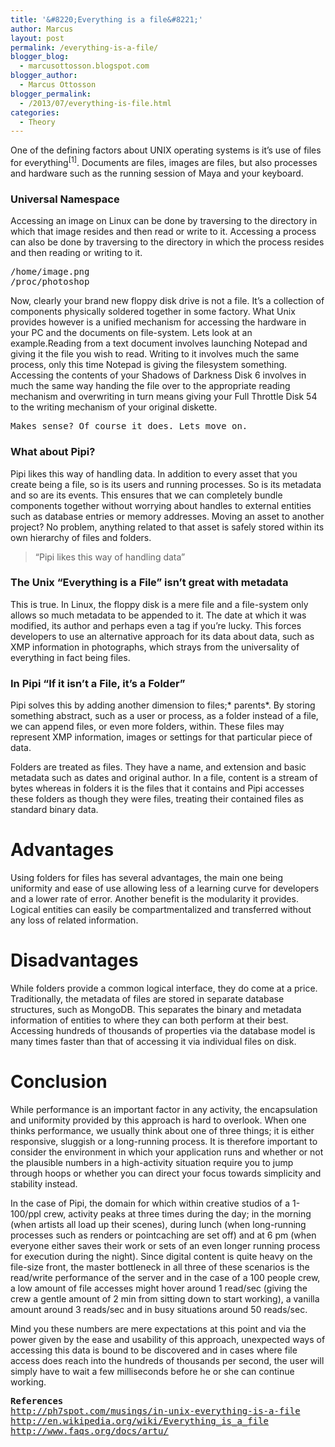 ```yaml
---
title: '&#8220;Everything is a file&#8221;'
author: Marcus
layout: post
permalink: /everything-is-a-file/
blogger_blog:
  - marcusottosson.blogspot.com
blogger_author:
  - Marcus Ottosson
blogger_permalink:
  - /2013/07/everything-is-file.html
categories:
  - Theory
---
```

One of the defining factors about UNIX operating systems is it&#8217;s use of files for everything<sup>[1]</sup>. Documents are files, images are files, but also processes and hardware such as the running session of Maya and your keyboard.

### Universal Namespace

Accessing an image on Linux can be done by traversing to the directory in which that image resides and then read or write to it. Accessing a process can also be done by traversing to the directory in which the process resides and then reading or writing to it.

<pre>/home/image.png
/proc/photoshop</pre>

Now, clearly your brand new floppy disk drive is not a file. It&#8217;s a collection of components physically soldered together in some factory. What Unix provides however is a unified mechanism for accessing the hardware in your PC and the documents on file-system. Lets look at an example.Reading from a text document involves launching Notepad and giving it the file you wish to read. Writing to it involves much the same process, only this time Notepad is giving the filesystem something. Accessing the contents of your Shadows of Darkness Disk 6 involves in much the same way handing the file over to the appropriate reading mechanism and overwriting in turn means giving your Full Throttle Disk 54 to the writing mechanism of your original diskette.

<pre>Makes sense? Of course it does. Lets move on.</pre>

### What about Pipi?

Pipi likes this way of handling data. In addition to every asset that you create being a file, so is its users and running processes. So is its metadata and so are its events. This ensures that we can completely bundle components together without worrying about handles to external entities such as database entries or memory addresses. Moving an asset to another project? No problem, anything related to that asset is safely stored within its own hierarchy of files and folders.

> &#8220;Pipi likes this way of handling data&#8221;

### The Unix &#8220;Everything is a File&#8221; isn&#8217;t great with metadata

This is true. In Linux, the floppy disk is a mere file and a file-system only allows so much metadata to be appended to it. The date at which it was modified, its author and perhaps even a tag if you&#8217;re lucky. This forces developers to use an alternative approach for its data about data, such as XMP information in photographs, which strays from the universality of everything in fact being files.

### In Pipi &#8220;If it isn&#8217;t a File, it&#8217;s a Folder&#8221;

Pipi solves this by adding another dimension to files;* parents*. By storing something abstract, such as a user or process, as a folder instead of a file, we can append files, or even more folders, within. These files may represent XMP information, images or settings for that particular piece of data.

Folders are treated as files. They have a name, and extension and basic metadata such as dates and original author. In a file, content is a stream of bytes whereas in folders it is the files that it contains and Pipi accesses these folders as though they were files, treating their contained files as standard binary data.

# Advantages

Using folders for files has several advantages, the main one being uniformity and ease of use allowing less of a learning curve for developers and a lower rate of error. Another benefit is the modularity it provides. Logical entities can easily be compartmentalized and transferred without any loss of related information.

# Disadvantages

While folders provide a common logical interface, they do come at a price. Traditionally, the metadata of files are stored in separate database structures, such as MongoDB. This separates the binary and metadata information of entities to where they can both perform at their best. Accessing hundreds of thousands of properties via the database model is many times faster than that of accessing it via individual files on disk.

# Conclusion

While performance is an important factor in any activity, the encapsulation and uniformity provided by this approach is hard to overlook. When one thinks performance, we usually think about one of three things; it is either responsive, sluggish or a long-running process. It is therefore important to consider the environment in which your application runs and whether or not the plausible numbers in a high-activity situation require you to jump through hoops or whether you can direct your focus towards simplicity and stability instead.

In the case of Pipi, the domain for which within creative studios of a 1-100/ppl crew, activity peaks at three times during the day; in the morning (when artists all load up their scenes), during lunch (when long-running processes such as renders or pointcaching are set off) and at 6 pm (when everyone either saves their work or sets of an even longer running process for execution during the night). Since digital content is quite heavy on the file-size front, the master bottleneck in all three of these scenarios is the read/write performance of the server and in the case of a 100 people crew, a low amount of file accesses might hover around 1 read/sec (giving the crew a gentle amount of 2 min from sitting down to start working), a vanilla amount around 3 reads/sec and in busy situations around 50 reads/sec.

Mind you these numbers are mere expectations at this point and via the power given by the ease and usability of this approach, unexpected ways of accessing this data is bound to be discovered and in cases where file access does reach into the hundreds of thousands per second, the user will simply have to wait a few milliseconds before he or she can continue working.

<pre><strong>References</strong>
<a href="http://ph7spot.com/musings/in-unix-everything-is-a-file">http://ph7spot.com/musings/in-unix-everything-is-a-file</a>
<a href="http://en.wikipedia.org/wiki/Everything_is_a_file">http://en.wikipedia.org/wiki/Everything_is_a_file</a>
<a href="http://www.faqs.org/docs/artu/">http://www.faqs.org/docs/artu/</a></pre>